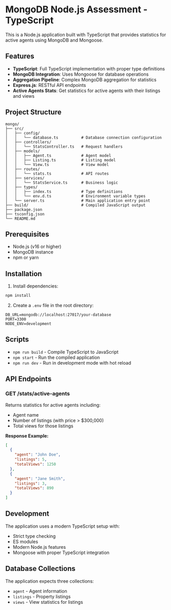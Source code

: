 # MongoDB Node.js Assessment - TypeScript

This is a Node.js application built with TypeScript that provides statistics for active agents using MongoDB and Mongoose.

## Features

- **TypeScript**: Full TypeScript implementation with proper type definitions
- **MongoDB Integration**: Uses Mongoose for database operations
- **Aggregation Pipeline**: Complex MongoDB aggregation for statistics
- **Express.js**: RESTful API endpoints
- **Active Agents Stats**: Get statistics for active agents with their listings and views

## Project Structure

```
mongo/
├── src/
│   ├── config/
│   │   └── database.ts          # Database connection configuration
│   ├── controllers/
│   │   └── StatsController.ts   # Request handlers
│   ├── models/
│   │   ├── Agent.ts             # Agent model
│   │   ├── Listing.ts           # Listing model
│   │   └── View.ts              # View model
│   ├── routes/
│   │   └── stats.ts             # API routes
│   ├── services/
│   │   └── StatsService.ts      # Business logic
│   ├── types/
│   │   ├── index.ts             # Type definitions
│   │   └── env.d.ts             # Environment variable types
│   └── server.ts                # Main application entry point
├── build/                       # Compiled JavaScript output
├── package.json
├── tsconfig.json
└── README.md
```

## Prerequisites

- Node.js (v16 or higher)
- MongoDB instance
- npm or yarn

## Installation

1. Install dependencies:
```bash
npm install
```

2. Create a `.env` file in the root directory:
```env
DB_URL=mongodb://localhost:27017/your-database
PORT=3300
NODE_ENV=development
```

## Scripts

- `npm run build` - Compile TypeScript to JavaScript
- `npm start` - Run the compiled application
- `npm run dev` - Run in development mode with hot reload

## API Endpoints

### GET /stats/active-agents

Returns statistics for active agents including:
- Agent name
- Number of listings (with price > $300,000)
- Total views for those listings

**Response Example:**
```json
[
  {
    "agent": "John Doe",
    "listings": 5,
    "totalViews": 1250
  },
  {
    "agent": "Jane Smith",
    "listings": 3,
    "totalViews": 890
  }
]
```

## Development

The application uses a modern TypeScript setup with:
- Strict type checking
- ES modules
- Modern Node.js features
- Mongoose with proper TypeScript integration

## Database Collections

The application expects three collections:
- `agent` - Agent information
- `listings` - Property listings
- `views` - View statistics for listings
